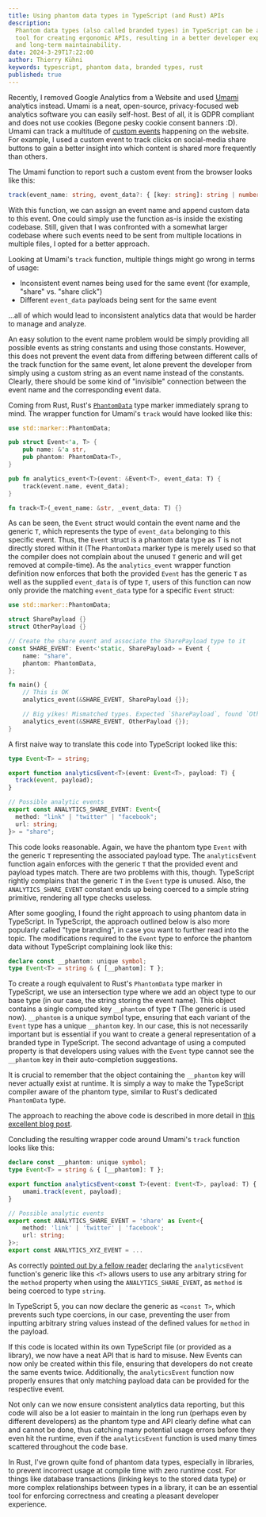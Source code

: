```yaml
---
title: Using phantom data types in TypeScript (and Rust) APIs
description:
  Phantom data types (also called branded types) in TypeScript can be a powerful
  tool for creating ergonomic APIs, resulting in a better developer experience
  and long-term maintainability.
date: 2024-3-29T17:22:00
author: Thierry Kühni
keywords: typescript, phantom data, branded types, rust
published: true
---
```


<script>
	import InfoBox from "$lib/md-elements/InfoBox.svelte";
</script>

Recently, I removed Google Analytics from a Website and used
[Umami](https://umami.is) analytics instead. Umami is a neat, open-source,
privacy-focused web analytics software you can easily self-host. Best of all, it
is GDPR compliant and does not use cookies (Begone pesky cookie consent banners
:D). Umami can track a multitude of
[custom events](https://umami.is/docs/track-events) happening on the website.
For example, I used a custom event to track clicks on social-media share buttons
to gain a better insight into which content is shared more frequently than
others.

The Umami function to report such a custom event from the browser looks like
this:

```typescript
track(event_name: string, event_data?: { [key: string]: string | number }): void;
```

With this function, we can assign an event name and append custom data to this
event. One could simply use the function as-is inside the existing codebase.
Still, given that I was confronted with a somewhat larger codebase where such
events need to be sent from multiple locations in multiple files, I opted for a
better approach.

Looking at Umami's `track` function, multiple things might go wrong in terms of
usage:

- Inconsistent event names being used for the same event (for example, "share"
  vs. "share click")
- Different `event_data` payloads being sent for the same event

...all of which would lead to inconsistent analytics data that would be harder
to manage and analyze.

An easy solution to the event name problem would be simply providing all
possible events as string constants and using those constants. However, this
does not prevent the event data from differing between different calls of the
track function for the same event, let alone prevent the developer from simply
using a custom string as an event name instead of the constants. Clearly, there
should be some kind of "invisible" connection between the event name and the
corresponding event data.

Coming from Rust, Rust's
[`PhantomData`](https://doc.rust-lang.org/stable/std/marker/struct.PhantomData.html)
type marker immediately sprang to mind. The wrapper function for Umami's `track`
would have looked like this:

```rust
use std::marker::PhantomData;

pub struct Event<'a, T> {
    pub name: &'a str,
    pub phantom: PhantomData<T>,
}

pub fn analytics_event<T>(event: &Event<T>, event_data: T) {
    track(event.name, event_data);
}

fn track<T>(_event_name: &str, _event_data: T) {}
```

As can be seen, the `Event` struct would contain the event name and the generic
`T`, which represents the type of `event_data` belonging to this specific event.
Thus, the `Event` struct is a phantom data type as T is not directly stored
within it (The `PhantomData` marker type is merely used so that the compiler
does not complain about the unused `T` generic and will get removed at
compile-time). As the `analytics_event` wrapper function definition now enforces
that both the provided `Event` has the generic `T` as well as the supplied
`event_data` is of type `T`, users of this function can now only provide the
matching `event_data` type for a specific `Event` struct:

```rust
use std::marker::PhantomData;

struct SharePayload {}
struct OtherPayload {}

// Create the share event and associate the SharePayload type to it
const SHARE_EVENT: Event<'static, SharePayload> = Event {
    name: "share",
    phantom: PhantomData,
};

fn main() {
    // This is OK
    analytics_event(&SHARE_EVENT, SharePayload {});

    // Big yikes! Mismatched types. Expected `SharePayload`, found `OtherPayload`
    analytics_event(&SHARE_EVENT, OtherPayload {});
}
```

A first naive way to translate this code into TypeScript looked like this:

```typescript
type Event<T> = string;

export function analyticsEvent<T>(event: Event<T>, payload: T) {
  track(event, payload);
}

// Possible analytic events
export const ANALYTICS_SHARE_EVENT: Event<{
  method: "link" | "twitter" | "facebook";
  url: string;
}> = "share";
```

This code looks reasonable. Again, we have the phantom type `Event` with the
generic `T` representing the associated payload type. The `analyticsEvent`
function again enforces with the generic `T` that the provided event and payload
types match. There are two problems with this, though. TypeScript rightly
complains that the generic `T` in the `Event` type is unused. Also, the
`ANALYTICS_SHARE_EVENT` constant ends up being coerced to a simple string
primitive, rendering all type checks useless.

After some googling, I found the right approach to using phantom data in
TypeScript. In TypeScript, the approach outlined below is also more popularly
called "type branding", in case you want to further read into the topic. The
modifications required to the `Event` type to enforce the phantom data without
TypeScript complaining look like this:

```typescript
declare const __phantom: unique symbol;
type Event<T> = string & { [__phantom]: T };
```

To create a rough equivalent to Rust's `PhantomData` type marker in TypeScript,
we use an intersection type where we add an object type to our base type (in our
case, the string storing the event name). This object contains a single computed
key `__phantom` of type `T` (The generic is used now). `__phantom` is a unique
symbol type, ensuring that each variant of the `Event` type has a unique
`__phantom` key. In our case, this is not necessarily important but is essential
if you want to create a general representation of a branded type in TypeScript.
The second advantage of using a computed property is that developers using
values with the `Event` type cannot see the `__phantom` key in their
auto-completion suggestions.

It is crucial to remember that the object containing the `__phantom` key will
never actually exist at runtime. It is simply a way to make the TypeScript
compiler aware of the phantom type, similar to Rust's dedicated `PhantomData`
type.

The approach to reaching the above code is described in more detail in
[this excellent blog post](https://egghead.io/blog/using-branded-types-in-typescript).

Concluding the resulting wrapper code around Umami's `track` function looks like
this:

```typescript
declare const __phantom: unique symbol;
type Event<T> = string & { [__phantom]: T };

export function analyticsEvent<const T>(event: Event<T>, payload: T) {
	umami.track(event, payload);
}

// Possible analytic events
export const ANALYTICS_SHARE_EVENT = 'share' as Event<{
	method: 'link' | 'twitter' | 'facebook';
	url: string;
}>;
export const ANALYTICS_XYZ_EVENT = ...
```

<InfoBox>

As correctly
[pointed out by a fellow reader](https://github.com/TeyKey1/tey.sh/issues/81)
declaring the `analyticsEvent` function's generic like this `<T>` allows users
to use any arbitrary string for the `method` property when using the
`ANALYTICS_SHARE_EVENT`, as `method` is being coerced to type `string`.

In TypeScript 5, you can now declare the generic as `<const T>`, which prevents
such type coercions, in our case, preventing the user from inputting arbitrary
string values instead of the defined values for `method` in the payload.

</InfoBox>

If this code is located within its own TypeScript file (or provided as a
library), we now have a neat API that is hard to misuse. New Events can now only
be created within this file, ensuring that developers do not create the same
events twice. Additionally, the `analyticsEvent` function now properly ensures
that only matching payload data can be provided for the respective event.

Not only can we now ensure consistent analytics data reporting, but this code
will also be a lot easier to maintain in the long run (perhaps even by different
developers) as the phantom type and API clearly define what can and cannot be
done, thus catching many potential usage errors before they even hit the
runtime, even if the `analyticsEvent` function is used many times scattered
throughout the code base.

In Rust, I've grown quite fond of phantom data types, especially in libraries,
to prevent incorrect usage at compile time with zero runtime cost. For things
like database transactions (linking keys to the stored data type) or more
complex relationships between types in a library, it can be an essential tool
for enforcing correctness and creating a pleasant developer experience.
